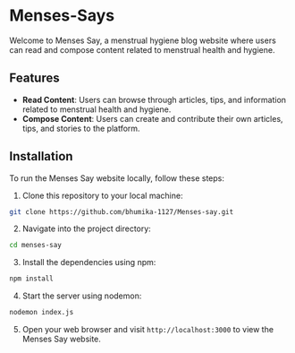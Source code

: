 # Menses-Says

Welcome to Menses Say, a menstrual hygiene blog website where users can read and compose content related to menstrual health and hygiene.

## Features

- **Read Content**: Users can browse through articles, tips, and information related to menstrual health and hygiene.
- **Compose Content**: Users can create and contribute their own articles, tips, and stories to the platform.

## Installation

To run the Menses Say website locally, follow these steps:

1. Clone this repository to your local machine:

```bash
git clone https://github.com/bhumika-1127/Menses-say.git
```

2. Navigate into the project directory:

```bash
cd menses-say
```

3. Install the dependencies using npm:

```bash
npm install
```

4. Start the server using nodemon:

```bash
nodemon index.js
```

5. Open your web browser and visit `http://localhost:3000` to view the Menses Say website.
